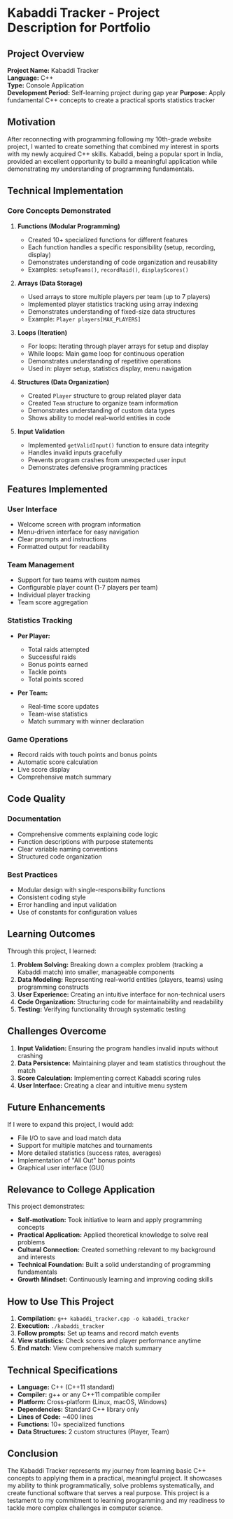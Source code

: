 # Kabaddi Tracker - Project Description for Portfolio

## Project Overview

**Project Name:** Kabaddi Tracker  
**Language:** C++  
**Type:** Console Application  
**Development Period:** Self-learning project during gap year 
**Purpose:** Apply fundamental C++ concepts to create a practical sports statistics tracker

## Motivation

After reconnecting with programming following my 10th-grade website project, I wanted to create something that combined my interest in sports with my newly acquired C++ skills. Kabaddi, being a popular sport in India, provided an excellent opportunity to build a meaningful application while demonstrating my understanding of programming fundamentals.

## Technical Implementation

### Core Concepts Demonstrated

1. **Functions (Modular Programming)**
   - Created 10+ specialized functions for different features
   - Each function handles a specific responsibility (setup, recording, display)
   - Demonstrates understanding of code organization and reusability
   - Examples: `setupTeams()`, `recordRaid()`, `displayScores()`

2. **Arrays (Data Storage)**
   - Used arrays to store multiple players per team (up to 7 players)
   - Implemented player statistics tracking using array indexing
   - Demonstrates understanding of fixed-size data structures
   - Example: `Player players[MAX_PLAYERS]`

3. **Loops (Iteration)**
   - For loops: Iterating through player arrays for setup and display
   - While loops: Main game loop for continuous operation
   - Demonstrates understanding of repetitive operations
   - Used in: player setup, statistics display, menu navigation

4. **Structures (Data Organization)**
   - Created `Player` structure to group related player data
   - Created `Team` structure to organize team information
   - Demonstrates understanding of custom data types
   - Shows ability to model real-world entities in code

5. **Input Validation**
   - Implemented `getValidInput()` function to ensure data integrity
   - Handles invalid inputs gracefully
   - Prevents program crashes from unexpected user input
   - Demonstrates defensive programming practices

## Features Implemented

### User Interface
- Welcome screen with program information
- Menu-driven interface for easy navigation
- Clear prompts and instructions
- Formatted output for readability

### Team Management
- Support for two teams with custom names
- Configurable player count (1-7 players per team)
- Individual player tracking
- Team score aggregation

### Statistics Tracking
- **Per Player:**
  - Total raids attempted
  - Successful raids
  - Bonus points earned
  - Tackle points
  - Total points scored

- **Per Team:**
  - Real-time score updates
  - Team-wise statistics
  - Match summary with winner declaration

### Game Operations
- Record raids with touch points and bonus points
- Automatic score calculation
- Live score display
- Comprehensive match summary

## Code Quality

### Documentation
- Comprehensive comments explaining code logic
- Function descriptions with purpose statements
- Clear variable naming conventions
- Structured code organization

### Best Practices
- Modular design with single-responsibility functions
- Consistent coding style
- Error handling and input validation
- Use of constants for configuration values

## Learning Outcomes

Through this project, I learned:

1. **Problem Solving:** Breaking down a complex problem (tracking a Kabaddi match) into smaller, manageable components
2. **Data Modeling:** Representing real-world entities (players, teams) using programming constructs
3. **User Experience:** Creating an intuitive interface for non-technical users
4. **Code Organization:** Structuring code for maintainability and readability
5. **Testing:** Verifying functionality through systematic testing

## Challenges Overcome

1. **Input Validation:** Ensuring the program handles invalid inputs without crashing
2. **Data Persistence:** Maintaining player and team statistics throughout the match
3. **Score Calculation:** Implementing correct Kabaddi scoring rules
4. **User Interface:** Creating a clear and intuitive menu system

## Future Enhancements

If I were to expand this project, I would add:
- File I/O to save and load match data
- Support for multiple matches and tournaments
- More detailed statistics (success rates, averages)
- Implementation of "All Out" bonus points
- Graphical user interface (GUI)

## Relevance to College Application

This project demonstrates:
- **Self-motivation:** Took initiative to learn and apply programming concepts
- **Practical Application:** Applied theoretical knowledge to solve real problems
- **Cultural Connection:** Created something relevant to my background and interests
- **Technical Foundation:** Built a solid understanding of programming fundamentals
- **Growth Mindset:** Continuously learning and improving coding skills

## How to Use This Project

1. **Compilation:** `g++ kabaddi_tracker.cpp -o kabaddi_tracker`
2. **Execution:** `./kabaddi_tracker`
3. **Follow prompts:** Set up teams and record match events
4. **View statistics:** Check scores and player performance anytime
5. **End match:** View comprehensive match summary

## Technical Specifications

- **Language:** C++ (C++11 standard)
- **Compiler:** g++ or any C++11 compatible compiler
- **Platform:** Cross-platform (Linux, macOS, Windows)
- **Dependencies:** Standard C++ library only
- **Lines of Code:** ~400 lines
- **Functions:** 10+ specialized functions
- **Data Structures:** 2 custom structures (Player, Team)

## Conclusion

The Kabaddi Tracker represents my journey from learning basic C++ concepts to applying them in a practical, meaningful project. It showcases my ability to think programmatically, solve problems systematically, and create functional software that serves a real purpose. This project is a testament to my commitment to learning programming and my readiness to tackle more complex challenges in computer science.